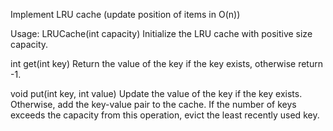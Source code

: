 Implement LRU cache (update position of items in O(n))

Usage:
LRUCache(int capacity) 
Initialize the LRU cache with positive size capacity.

int get(int key) 
Return the value of the key if the key exists, otherwise return -1.

void put(int key, int value) 
Update the value of the key if the key exists. Otherwise, add the key-value pair to the cache. 
If the number of keys exceeds the capacity from this operation, evict the least recently used key.
